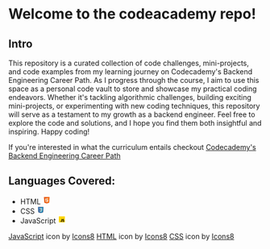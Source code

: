 # Welcome to the codeacademy repo! 

## Intro
This repository is a curated collection of code challenges, mini-projects, and code examples from my learning journey on Codecademy's Backend Engineering Career Path. As I progress through the course, I aim to use this space as a personal code vault to store and showcase my practical coding endeavors. Whether it's tackling algorithmic challenges, building exciting mini-projects, or experimenting with new coding techniques, this repository will serve as a testament to my growth as a backend engineer. Feel free to explore the code and solutions, and I hope you find them both insightful and inspiring. Happy coding!

If you're interested in what the curriculum entails checkout [Codecademy's Backend Engineering Career Path](https://join.codecademy.com/learn/paths/back-end-engineer-career-path-b/)


## Languages Covered:
- HTML <img src="./images/icons8-html-48.png" alt="HTML Favicon" width="16" height="16">
- CSS <img src="./images/icons8-css-100.png" alt="CSS Favicon" width="16" height="16">
- JavaScript <img src="./images/icons8-javascript-48.png" alt="JavaScript Favicon" width="16" height="16">

<a target="_blank" href="https://icons8.com/icon/108784/javascript">JavaScript</a> icon by <a target="_blank" href="https://icons8.com">Icons8</a>
<a target="_blank" href="https://icons8.com/icon/20909/html-5">HTML</a> icon by <a target="_blank" href="https://icons8.com">Icons8</a>
<a target="_blank" href="https://icons8.com/icon/YjeKwnSQIBUq/css3">CSS</a> icon by <a target="_blank" href="https://icons8.com">Icons8</a>
